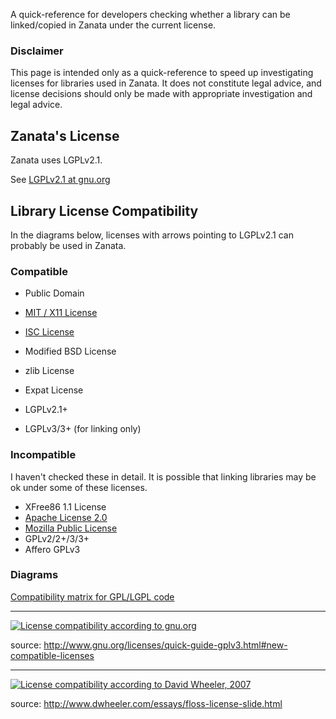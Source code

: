 A quick-reference for developers checking whether a library can be linked/copied in Zanata under the current license.

### Disclaimer

This page is intended only as a quick-reference to speed up investigating licenses for libraries used in Zanata. It does not constitute legal advice, and license decisions should only be made with appropriate investigation and legal advice.


## Zanata's License

Zanata uses LGPLv2.1.

See [LGPLv2.1 at gnu.org](http://www.gnu.org/licenses/lgpl-2.1.html)


## Library License Compatibility

In the diagrams below, licenses with arrows pointing to LGPLv2.1 can probably be used in Zanata.


### Compatible

 - Public Domain
 - [MIT / X11 License](http://opensource.org/licenses/MIT)
 - [ISC License](http://www.isc.org/downloads/software-support-policy/isc-license/)
 - Modified BSD License
 - zlib License
 - Expat License
 - LGPLv2.1+

 - LGPLv3/3+ (for linking only)

### Incompatible

I haven't checked these in detail. It is possible that linking libraries may be ok under some of these licenses.

 - XFree86 1.1 License
 - [Apache License 2.0](http://www.apache.org/licenses/LICENSE-2.0.html)
 - [Mozilla Public License](http://www.mozilla.org/MPL/)
 - GPLv2/2+/3/3+
 - Affero GPLv3




### Diagrams

[Compatibility matrix for GPL/LGPL code](https://fedoraproject.org/wiki/Licensing:Main?rd=Licensing#GPL_Compatibility_Matrix)

-----

[![License compatibility according to gnu.org](http://www.gnu.org/licenses/quick-guide-gplv3-compatibility.png)](http://www.gnu.org/licenses/quick-guide-gplv3.html#new-compatible-licenses)

source: http://www.gnu.org/licenses/quick-guide-gplv3.html#new-compatible-licenses

-----

[![License compatibility according to David Wheeler, 2007](http://www.dwheeler.com/essays/floss-license-slide-image.png)](http://www.dwheeler.com/essays/floss-license-slide.html)

source: http://www.dwheeler.com/essays/floss-license-slide.html

